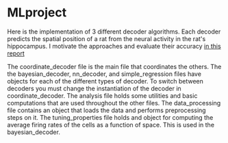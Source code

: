 # MLproject

Here is the implementation of 3 different decoder algorithms. Each decoder predicts the spatial position of a rat from
the neural activity in the rat's hippocampus. I motivate the approaches and evaluate their accuracy [in this report](mcclain_ML_project.pdf)

The coordinate_decoder file is the main file that coordinates the others. The the bayesian_decoder, nn_decoder, and simple_regression
files have objects for each of the different types of decoder. To switch between decoders you must change the instantiation of
the decoder in coordinate_decoder. The analysis file holds some utilities and basic computations that are used throughout the
other files. The data_processing file contains an object that loads the data and performs preprocessing steps on it. The 
tuning_properties file holds and object for computing the average firing rates of the cells as a function of space. This is used in the bayesian_decoder.
